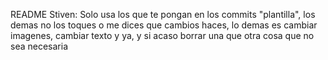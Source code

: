 README Stiven:
Solo usa los que te pongan en los commits "plantilla", los demas no los toques o me dices que cambios haces, lo demas es cambiar imagenes, cambiar texto y ya, y si acaso borrar una que otra cosa que no sea necesaria
